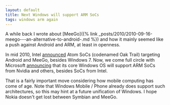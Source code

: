 ```yaml
---
layout: default
title: Next Windows will support ARM SoCs
tags: windows arm again
---
```


A while  back I wrote about [MeeGo]({% link _posts/2010/2010-09-16-meego---an-alternative-to-android-.md %}) and how it mainly seemed like a push against Android and ARM, at least in openness.

In mid 2010, Intel [announced](https://www.intel.com/pressroom/archive/releases/2010/20100601comp.htm) Atom SoCs (codenamed Oak Trail) targeting Android and MeeGo, besides Windows 7. Now, we come full circle with Microsoft [announcing](https://news.microsoft.com/2011/01/05/microsoft-announces-support-of-system-on-a-chip-architectures-from-intel-amd-and-arm-for-next-version-of-windows/) that its core Windows OS will support ARM SoCs from Nvidia and others, besides SoCs from Intel.

That is a fairly important move considering how mobile computing has come of age. Note that Windows Mobile / Phone already does support such architectures, so this may hint at a future unification of Windows. I hope Nokia doesn't get lost between Symbian and MeeGo.
